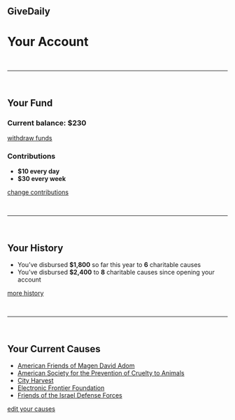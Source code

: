 ## GiveDaily

# Your Account

<br><hr><br>

## Your Fund

### Current balance: $230

[withdraw funds]()

### Contributions

* **$10 every day**
* **$30 every week**

[change contributions]()

<br><hr><br>

## Your History

* You’ve disbursed **$1,800** so far this year to **6** charitable causes
* You’ve disbursed **$2,400** to **8** charitable causes since opening your account

[more history]()

<br><hr><br>

## Your Current Causes

* [American Friends of Magen David Adom]()
* [American Society for the Prevention of Cruelty to Animals]()
* [City Harvest]()
* [Electronic Frontier Foundation]()
* [Friends of the Israel Defense Forces]()

[edit your causes]()